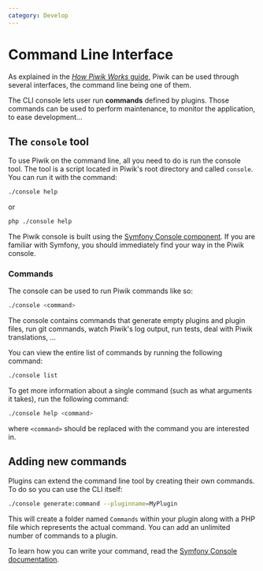 ```yaml
---
category: Develop
---
```

# Command Line Interface

As explained in the [*How Piwik Works* guide](http://developer.piwik.org/guides/how-piwik-works#interfaces), Piwik can be used through several interfaces, the command line being one of them.

The CLI console lets user run **commands** defined by plugins. Those commands can be used to perform maintenance, to monitor the application, to ease development…

## The `console` tool

To use Piwik on the command line, all you need to do is run the console tool. The tool is a script located in Piwik's root directory and called `console`. You can run it with the command:

```bash
./console help
```

or

```bash
php ./console help
```

The Piwik console is built using the [Symfony Console component](http://symfony.com/doc/current/components/console/introduction.html). If you are familiar with Symfony, you should immediately find your way in the Piwik console.

### Commands

The console can be used to run Piwik commands like so:

```bash
./console <command>
```

The console contains commands that generate empty plugins and plugin files, run git commands, watch Piwik's log output, run tests, deal with Piwik translations, …

You can view the entire list of commands by running the following command:

```bash
./console list
```

To get more information about a single command (such as what arguments it takes), run the following command:

```bash
./console help <command>
```

where `<command>` should be replaced with the command you are interested in.

## Adding new commands

Plugins can extend the command line tool by creating their own commands. To do so you can use the CLI itself: 

```bash
./console generate:command --pluginname=MyPlugin
```

This will create a folder named `Commands` within your plugin along with a PHP file which represents the actual command. You can add an unlimited number of commands to a plugin.

To learn how you can write your command, read the [Symfony Console documentation](http://symfony.com/doc/current/components/console/index.html).
